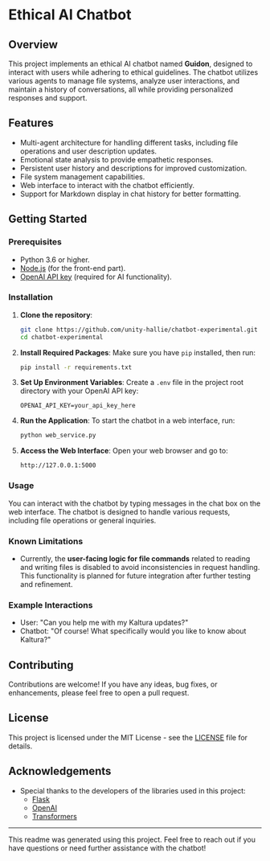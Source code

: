 # Ethical AI Chatbot

## Overview
This project implements an ethical AI chatbot named **Guidon**, designed to interact with users while adhering to ethical guidelines. The chatbot utilizes various agents to manage file systems, analyze user interactions, and maintain a history of conversations, all while providing personalized responses and support.

## Features
- Multi-agent architecture for handling different tasks, including file operations and user description updates.
- Emotional state analysis to provide empathetic responses.
- Persistent user history and descriptions for improved customization.
- File system management capabilities.
- Web interface to interact with the chatbot efficiently.
- Support for Markdown display in chat history for better formatting.

## Getting Started

### Prerequisites
- Python 3.6 or higher.
- [Node.js](https://nodejs.org/) (for the front-end part).
- [OpenAI API key](https://platform.openai.com/signup/) (required for AI functionality).

### Installation

1. **Clone the repository**:
    ```bash
    git clone https://github.com/unity-hallie/chatbot-experimental.git
    cd chatbot-experimental
    ```

2. **Install Required Packages**:
    Make sure you have `pip` installed, then run:
    ```bash
    pip install -r requirements.txt
    ```

3. **Set Up Environment Variables**:
    Create a `.env` file in the project root directory with your OpenAI API key:
    ```plaintext
    OPENAI_API_KEY=your_api_key_here
    ```

4. **Run the Application**:
    To start the chatbot in a web interface, run:
    ```bash
    python web_service.py
    ```

5. **Access the Web Interface**:
    Open your web browser and go to:
    ```plaintext
    http://127.0.0.1:5000
    ```

### Usage
You can interact with the chatbot by typing messages in the chat box on the web interface. The chatbot is designed to handle various requests, including file operations or general inquiries.

### Known Limitations
- Currently, the **user-facing logic for file commands** related to reading and writing files is disabled to avoid inconsistencies in request handling. This functionality is planned for future integration after further testing and refinement.

### Example Interactions
- User: "Can you help me with my Kaltura updates?"
- Chatbot: "Of course! What specifically would you like to know about Kaltura?"

## Contributing
Contributions are welcome! If you have any ideas, bug fixes, or enhancements, please feel free to open a pull request.

## License
This project is licensed under the MIT License - see the [LICENSE](LICENSE) file for details.

## Acknowledgements
- Special thanks to the developers of the libraries used in this project:
  - [Flask](https://flask.palletsprojects.com/)
  - [OpenAI](https://platform.openai.com/)
  - [Transformers](https://huggingface.co/transformers/)

---
This readme was generated using this project.
Feel free to reach out if you have questions or need further assistance with the chatbot!